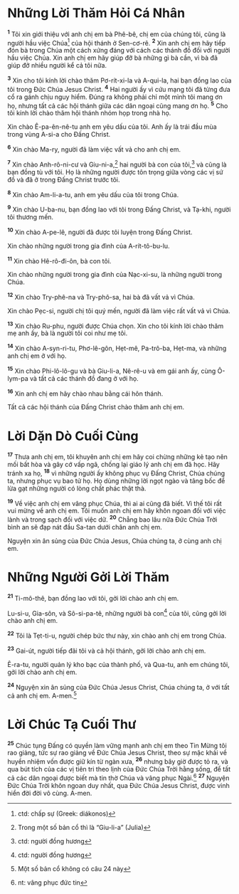 # Những Lời Thăm Hỏi Cá Nhân
<sup><b>1</b></sup> Tôi xin giới thiệu với anh chị em bà Phê-bê, chị em của chúng tôi, cũng là người hầu việc Chúa[^1-3a2c76d7-5a4e-4941-bb6f-c2466ae702db] của hội thánh ở Sen-cơ-rê. <sup><b>2</b></sup> Xin anh chị em hãy tiếp đón bà trong Chúa một cách xứng đáng với cách các thánh đồ đối với người hầu việc Chúa. Xin anh chị em hãy giúp đỡ bà những gì bà cần, vì bà đã giúp đỡ nhiều người kể cả tôi nữa.

<sup><b>3</b></sup> Xin cho tôi kính lời chào thăm Pơ-rít-xi-la và A-qui-la, hai bạn đồng lao của tôi trong Đức Chúa Jesus Christ. <sup><b>4</b></sup> Hai người ấy vì cứu mạng tôi đã từng đưa cổ ra gánh chịu nguy hiểm. Đúng ra không phải chỉ một mình tôi mang ơn họ, nhưng tất cả các hội thánh giữa các dân ngoại cũng mang ơn họ. <sup><b>5</b></sup> Cho tôi kính lời chào thăm hội thánh nhóm họp trong nhà họ.

Xin chào Ê-pa-ên-nê-tu anh em yêu dấu của tôi. Anh ấy là trái đầu mùa trong vùng A-si-a cho Đấng Christ.

<sup><b>6</b></sup> Xin chào Ma-ry, người đã làm việc vất vả cho anh chị em.

<sup><b>7</b></sup> Xin chào Anh-rô-ni-cư và Giu-ni-a,[^2-3a2c76d7-5a4e-4941-bb6f-c2466ae702db] hai người bà con của tôi,[^3-3a2c76d7-5a4e-4941-bb6f-c2466ae702db] và cũng là bạn đồng tù với tôi. Họ là những người được tôn trọng giữa vòng các vị sứ đồ và đã ở trong Đấng Christ trước tôi.

<sup><b>8</b></sup> Xin chào Am-li-a-tu, anh em yêu dấu của tôi trong Chúa.

<sup><b>9</b></sup> Xin chào U-ba-nu, bạn đồng lao với tôi trong Đấng Christ, và Tạ-khi, người tôi thương mến.

<sup><b>10</b></sup> Xin chào A-pe-lê, người đã được tôi luyện trong Đấng Christ.

Xin chào những người trong gia đình của A-rít-tô-bu-lu.

<sup><b>11</b></sup> Xin chào Hê-rô-đi-ôn, bà con tôi.

Xin chào những người trong gia đình của Nạc-xi-su, là những người trong Chúa.

<sup><b>12</b></sup> Xin chào Try-phê-na và Try-phô-sa, hai bà đã vất vả vì Chúa.

Xin chào Pẹc-si, người chị tôi quý mến, người đã làm việc rất vất vả vì Chúa.

<sup><b>13</b></sup> Xin chào Ru-phu, người được Chúa chọn. Xin cho tôi kính lời chào thăm mẹ anh ấy, bà là người tôi coi như mẹ tôi.

<sup><b>14</b></sup> Xin chào A-syn-ri-tu, Phơ-lê-gôn, Hẹt-mê, Pa-trô-ba, Hẹt-ma, và những anh chị em ở với họ.

<sup><b>15</b></sup> Xin chào Phi-lô-lô-gu và bà Giu-li-a, Nê-rê-u và em gái anh ấy, cùng Ô-lym-pa và tất cả các thánh đồ đang ở với họ.

<sup><b>16</b></sup> Xin anh chị em hãy chào nhau bằng cái hôn thánh.

Tất cả các hội thánh của Đấng Christ chào thăm anh chị em.

# Lời Dặn Dò Cuối Cùng
<sup><b>17</b></sup> Thưa anh chị em, tôi khuyên anh chị em hãy coi chừng những kẻ tạo nên mối bất hòa và gây cớ vấp ngã, chống lại giáo lý anh chị em đã học. Hãy tránh xa họ, <sup><b>18</b></sup> vì những người ấy không phục vụ Đấng Christ, Chúa chúng ta, nhưng phục vụ bao tử họ. Họ dùng những lời ngọt ngào và tâng bốc để lừa gạt những người có lòng chất phác thật thà.

<sup><b>19</b></sup> Về việc anh chị em vâng phục Chúa, thì ai ai cũng đã biết. Vì thế tôi rất vui mừng về anh chị em. Tôi muốn anh chị em hãy khôn ngoan đối với việc lành và trong sạch đối với việc dữ. <sup><b>20</b></sup> Chẳng bao lâu nữa Đức Chúa Trời bình an sẽ đạp nát đầu Sa-tan dưới chân anh chị em.

Nguyện xin ân sủng của Đức Chúa Jesus, Chúa chúng ta, ở cùng anh chị em.

# Những Người Gởi Lời Thăm
<sup><b>21</b></sup> Ti-mô-thê, bạn đồng lao với tôi, gởi lời chào anh chị em.

Lu-si-u, Gia-sôn, và Sô-si-pa-tê, những người bà con[^4-3a2c76d7-5a4e-4941-bb6f-c2466ae702db] của tôi, cũng gởi lời chào anh chị em.

<sup><b>22</b></sup> Tôi là Tẹt-ti-u, người chép bức thư này, xin chào anh chị em trong Chúa.

<sup><b>23</b></sup> Gai-út, người tiếp đãi tôi và cả hội thánh, gởi lời chào anh chị em.

Ê-ra-tu, người quản lý kho bạc của thành phố, và Qua-tu, anh em chúng tôi, gởi lời chào anh chị em.

<sup><b>24</b></sup> Nguyện xin ân sủng của Đức Chúa Jesus Christ, Chúa chúng ta, ở với tất cả anh chị em. A-men.[^5-3a2c76d7-5a4e-4941-bb6f-c2466ae702db]

# Lời Chúc Tạ Cuối Thư
<sup><b>25</b></sup> Chúc tụng Đấng có quyền làm vững mạnh anh chị em theo Tin Mừng tôi rao giảng, tức sự rao giảng về Đức Chúa Jesus Christ, theo sự mặc khải về huyền nhiệm vốn được giữ kín từ ngàn xưa, <sup><b>26</b></sup> nhưng bây giờ được tỏ ra, và qua bút tích của các vị tiên tri theo lịnh của Đức Chúa Trời hằng sống, để tất cả các dân ngoại được biết mà tin thờ Chúa và vâng phục Ngài.[^6-3a2c76d7-5a4e-4941-bb6f-c2466ae702db] <sup><b>27</b></sup> Nguyện Đức Chúa Trời khôn ngoan duy nhất, qua Đức Chúa Jesus Christ, được vinh hiển đời đời vô cùng. A-men.

[^1-3a2c76d7-5a4e-4941-bb6f-c2466ae702db]: ctd: chấp sự (Greek: diákonos)
[^2-3a2c76d7-5a4e-4941-bb6f-c2466ae702db]: Trong một số bản cổ thì là “Giu-li-a” (Julia)
[^3-3a2c76d7-5a4e-4941-bb6f-c2466ae702db]: ctd: người đồng hương
[^4-3a2c76d7-5a4e-4941-bb6f-c2466ae702db]: ctd: người đồng hương
[^5-3a2c76d7-5a4e-4941-bb6f-c2466ae702db]: Một số bản cổ không có câu 24 này
[^6-3a2c76d7-5a4e-4941-bb6f-c2466ae702db]: nt: vâng phục đức tin